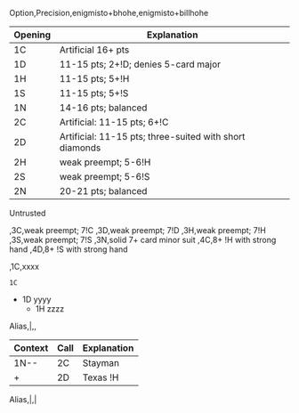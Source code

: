 <!--- 
BBOalert, test
BBOalert, Version 6
--->

Option,Precision,enigmisto+bhohe,enigmisto+billhohe


<!--- 
Alias,|,&comma;,@g
--->

|Opening|Explanation|
|-|-|
|1C|Artificial 16+ pts|
|1D|11-15 pts; 2+!D; denies 5-card major|
|1H|11-15 pts; 5+!H|
|1S|11-15 pts; 5+!S|
|1N|14-16 pts; balanced|
|2C|Artificial: 11-15 pts; 6+!C|
|2D|Artificial: 11-15 pts; three-suited with short diamonds|
|2H|weak preempt; 5-6!H|
|2S|weak preempt; 5-6!S|
|2N|20-21 pts; balanced|

Untrusted

,3C,weak preempt; 7!C
,3D,weak preempt; 7!D
,3H,weak preempt; 7!H
,3S,weak preempt; 7!S
,3N,solid 7+ card minor suit
,4C,8+ !H with strong hand
,4D,8+ !S with strong hand


,1C,xxxx

    1C
- 1D  yyyy
    -  1H  zzzz

Alias,|,&comma;

Context|Call|Explanation
-------|-------|-------
1N--|2C|Stayman
+|2D|Texas !H

Alias,|,|

